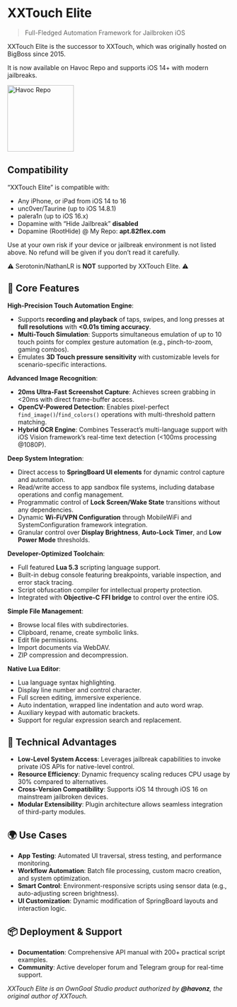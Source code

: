 # XXTouch Elite

> Full-Fledged Automation Framework for Jailbroken iOS

XXTouch Elite is the successor to XXTouch, which was originally hosted on BigBoss since 2015.

It is now available on Havoc Repo and supports iOS 14+ with modern jailbreaks.

[now-on-havoc]: https://havoc.app/package/xxtouchelite

[<img width="150" src="https://docs.havoc.app/img/badges/get_square.svg" alt="Havoc Repo" />][now-on-havoc]

## Compatibility

“XXTouch Elite” is compatible with:

- Any iPhone, or iPad from iOS 14 to 16
- unc0ver/Taurine (up to iOS 14.8.1)
- palera1n (up to iOS 16.x)
- Dopamine with “Hide Jailbreak” **disabled**
- Dopamine (RootHide) @ My Repo: **apt.82flex.com**

Use at your own risk if your device or jailbreak environment is not listed above.
No refund will be given if you don’t read it carefully.

⚠️ Serotonin/NathanLR is **NOT** supported by XXTouch Elite. ⚠️

## 🚀 Core Features

**High-Precision Touch Automation Engine**:

- Supports **recording and playback** of taps, swipes, and long presses at **full resolutions** with **<0.01s timing accuracy**.
- **Multi-Touch Simulation**: Supports simultaneous emulation of up to 10 touch points for complex gesture automation (e.g., pinch-to-zoom, gaming combos).
- Emulates **3D Touch pressure sensitivity** with customizable levels for scenario-specific interactions.

**Advanced Image Recognition**:

- **20ms Ultra-Fast Screenshot Capture**: Achieves screen grabbing in <20ms with direct frame-buffer access.
- **OpenCV-Powered Detection**: Enables pixel-perfect `find_image()`/`find_colors()` operations with multi-threshold pattern matching.
- **Hybrid OCR Engine**: Combines Tesseract’s multi-language support with iOS Vision framework’s real-time text detection (<100ms processing @1080P).

**Deep System Integration**:

- Direct access to **SpringBoard UI elements** for dynamic control capture and automation.
- Read/write access to app sandbox file systems, including database operations and config management.
- Programmatic control of **Lock Screen/Wake State** transitions without any dependencies.
- Dynamic **Wi-Fi/VPN Configuration** through MobileWiFi and SystemConfiguration framework integration.
- Granular control over **Display Brightness**, **Auto-Lock Timer**, and **Low Power Mode** thresholds.

**Developer-Optimized Toolchain**:

- Full featured **Lua 5.3** scripting language support.
- Built-in debug console featuring breakpoints, variable inspection, and error stack tracing.
- Script obfuscation compiler for intellectual property protection.
- Integrated with **Objective-C FFI bridge** to control over the entire iOS.

**Simple File Management**:

- Browse local files with subdirectories.
- Clipboard, rename, create symbolic links.
- Edit file permissions.
- Import documents via WebDAV.
- ZIP compression and decompression.

**Native Lua Editor**:

- Lua language syntax highlighting.
- Display line number and control character.
- Full screen editing, immersive experience.
- Auto indentation, wrapped line indentation and auto word wrap.
- Auxiliary keypad with automatic brackets.
- Support for regular expression search and replacement.

## 🔧 Technical Advantages

- **Low-Level System Access**: Leverages jailbreak capabilities to invoke private iOS APIs for native-level control.
- **Resource Efficiency**: Dynamic frequency scaling reduces CPU usage by 30% compared to alternatives.
- **Cross-Version Compatibility**: Supports iOS 14 through iOS 16 on mainstream jailbroken devices.
- **Modular Extensibility**: Plugin architecture allows seamless integration of third-party modules.

## 🌍 Use Cases

- **App Testing**: Automated UI traversal, stress testing, and performance monitoring.
- **Workflow Automation**: Batch file processing, custom macro creation, and system optimization.
- **Smart Control**: Environment-responsive scripts using sensor data (e.g., auto-adjusting screen brightness).
- **UI Customization**: Dynamic modification of SpringBoard layouts and interaction logic.

## 📦 Deployment & Support

- **Documentation**: Comprehensive API manual with 200+ practical script examples.
- **Community**: Active developer forum and Telegram group for real-time support.

*XXTouch Elite is an OwnGoal Studio product authorized by **@havonz**, the original author of XXTouch.*
